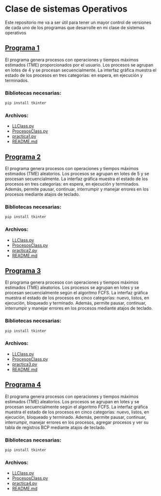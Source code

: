 # Clase de sistemas Operativos
Este repositorio me va a ser útil para tener un mayor control de versiones de cada uno de los programas que desarrolle en mi clase de sistemas operativos

## [Programa 1](/Programa1/)
El programa genera procesos con operaciones y tiempos máximos estimados (TME) proporcionados por el usuario. Los procesos se agrupan en lotes de 4 y se procesan secuencialmente. La interfaz gráfica muestra el estado de los procesos en tres categorías: en espera, en ejecución y terminados.

### Bibliotecas necesarias:
```sh
pip install tkinter
```
### Archivos:
- [LLClass.py](/Programa1/LLClass.py)
- [ProcesosClass.py](/Programa1/ProcesosClass.py)
- [practica1.py](/Programa1/practica1.py)
- [README.md](/Programa1/README.md)

## [Programa 2](/Programa2/)
El programa genera procesos con operaciones y tiempos máximos estimados (TME) aleatorios. Los procesos se agrupan en lotes de 5 y se procesan secuencialmente. La interfaz gráfica muestra el estado de los procesos en tres categorías: en espera, en ejecución y terminados. Además, permite pausar, continuar, interrumpir y manejar errores en los procesos mediante atajos de teclado.

### Bibliotecas necesarias:
```sh
pip install tkinter
```
### Archivos:
- [LLClass.py](/Programa2/LLClass.py)
- [ProcesosClass.py](/Programa2/ProcesosClass.py)
- [practica2.py](/Programa2/practica2.py)
- [README.md](/Programa2/README.md)

## [Programa 3](/Programa3/)
El programa genera procesos con operaciones y tiempos máximos estimados (TME) aleatorios. Los procesos se agrupan en lotes y se procesan secuencialmente según el algoritmo FCFS. La interfaz gráfica muestra el estado de los procesos en cinco categorías: nuevo, listos, en ejecución, bloqueado y terminado. Además, permite pausar, continuar, interrumpir y manejar errores en los procesos mediante atajos de teclado.


### Bibliotecas necesarias:
```sh
pip install tkinter
```
### Archivos:
- [LLClass.py](/Programa3/LLClass.py)
- [ProcesosClass.py](/Programa3/ProcesosClass.py)
- [practica3.py](/Programa3/practica3.py)
- [README.md](/Programa3/README.md)

## [Programa 4](/Programa4/)
El programa genera procesos con operaciones y tiempos máximos estimados (TME) aleatorios. Los procesos se agrupan en lotes y se procesan secuencialmente según el algoritmo FCFS. La interfaz gráfica muestra el estado de los procesos en cinco categorías: nuevo, listos, en ejecución, bloqueado y terminado. Además, permite pausar, continuar, interrumpir, manejar errores en los procesos, agregar procesos y ver su tabla de registros BCP mediante atajos de teclado.

### Bibliotecas necesarias:
```sh
pip install tkinter
```
### Archivos:
- [LLClass.py](/Programa4/LLClass.py)
- [ProcesosClass.py](/Programa4/ProcesosClass.py)
- [practica4.py](/Programa4/practica4.py)
- [README.md](/Programa4/README.md)